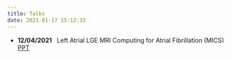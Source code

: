 ```yaml
---
title: Talks
date: 2021-01-17 15:12:33
---
```

* **12/04/2021** &nbsp; Left Atrial LGE MRI Computing for Atrial Fibrillation (MICS) [PPT](https://www.sciencedirect.com/science/article/abs/pii/S1361841522000135?via%3Dihub) 